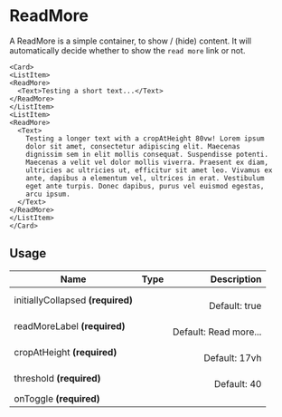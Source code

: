 <!-- 
This is an auto-generated markdown. 
You can change it in "src/molecules/ReadMore.tsx" and run build:docs to update this file.
-->
# ReadMore
A ReadMore is a simple container, to show / (hide) content. It will automatically decide whether to show the `read more` link or not.
```example
<Card>
<ListItem>
<ReadMore>
  <Text>Testing a short text...</Text>
</ReadMore>
</ListItem>
<ListItem>
<ReadMore>
  <Text>
    Testing a longer text with a cropAtHeight 80vw! Lorem ipsum
    dolor sit amet, consectetur adipiscing elit. Maecenas
    dignissim sem in elit mollis consequat. Suspendisse potenti.
    Maecenas a velit vel dolor mollis viverra. Praesent ex diam,
    ultricies ac ultricies ut, efficitur sit amet leo. Vivamus ex
    ante, dapibus a elementum vel, ultrices in erat. Vestibulum
    eget ante turpis. Donec dapibus, purus vel euismod egestas,
    arcu ipsum.
  </Text>
</ReadMore>
</ListItem>
</Card>
```
## Usage
| Name        | Type           | Description  |
| ----------- |:--------------:| ------------:|
|initiallyCollapsed **(required)**||<br>Default: true
|readMoreLabel **(required)**||<br>Default: Read more...
|cropAtHeight **(required)**||<br>Default: 17vh
|threshold **(required)**||<br>Default: 40
|onToggle **(required)**||
